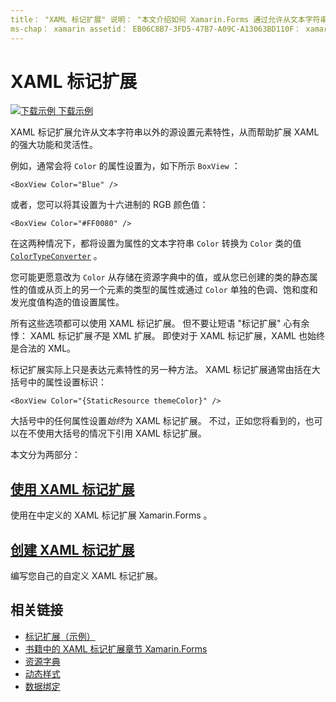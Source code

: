 ```yaml
---
title： "XAML 标记扩展" 说明： "本文介绍如何 Xamarin.Forms 通过允许从文本字符串以外的源设置元素特性来使用 xaml 标记扩展来扩展 XAML 的强大功能和灵活性。
ms-chap： xamarin assetid： EB06C8B7-3FD5-47B7-A09C-A13063BD110F： xamarin 窗体作者： davidbritch： dabritch ms. 日期：01/05/2018 非 loc： [ Xamarin.Forms ， Xamarin.Essentials ]
---
```


# <a name="xaml-markup-extensions"></a>XAML 标记扩展

[![下载示例](~/media/shared/download.png) 下载示例](https://docs.microsoft.com/samples/xamarin/xamarin-forms-samples/xaml-markupextensions)

XAML 标记扩展允许从文本字符串以外的源设置元素特性，从而帮助扩展 XAML 的强大功能和灵活性。

例如，通常会将 `Color` 的属性设置为，如下所示 `BoxView` ：

```xaml
<BoxView Color="Blue" />
```

或者，您可以将其设置为十六进制的 RGB 颜色值：

```xaml
<BoxView Color="#FF0080" />
```

在这两种情况下，都将设置为属性的文本字符串 `Color` 转换为 `Color` 类的值 [`ColorTypeConverter`](xref:Xamarin.Forms.ColorTypeConverter) 。

您可能更愿意改为 `Color` 从存储在资源字典中的值，或从您已创建的类的静态属性的值或从页上的另一个元素的类型的属性或通过 `Color` 单独的色调、饱和度和发光度值构造的值设置属性。

所有这些选项都可以使用 XAML 标记扩展。 但不要让短语 "标记扩展" 心有余悸： XAML 标记扩展*不*是 XML 扩展。 即使对于 XAML 标记扩展，XAML 也始终是合法的 XML。

标记扩展实际上只是表达元素特性的另一种方法。 XAML 标记扩展通常由括在大括号中的属性设置标识：

```xaml
<BoxView Color="{StaticResource themeColor}" />
```

大括号中的任何属性设置*始终*为 XAML 标记扩展。 不过，正如您将看到的，也可以在不使用大括号的情况下引用 XAML 标记扩展。

本文分为两部分：

## <a name="consuming-xaml-markup-extensions"></a>[使用 XAML 标记扩展](consuming.md)  

使用在中定义的 XAML 标记扩展 Xamarin.Forms 。

## <a name="creating-xaml-markup-extensions"></a>[创建 XAML 标记扩展](creating.md)

编写您自己的自定义 XAML 标记扩展。

## <a name="related-links"></a>相关链接

- [标记扩展（示例）](https://docs.microsoft.com/samples/xamarin/xamarin-forms-samples/xaml-markupextensions)
- [书籍中的 XAML 标记扩展章节 Xamarin.Forms](~/xamarin-forms/creating-mobile-apps-xamarin-forms/summaries/chapter10.md)
- [资源字典](~/xamarin-forms/xaml/resource-dictionaries.md)
- [动态样式](~/xamarin-forms/user-interface/styles/dynamic.md)
- [数据绑定](~/xamarin-forms/app-fundamentals/data-binding/index.md)
